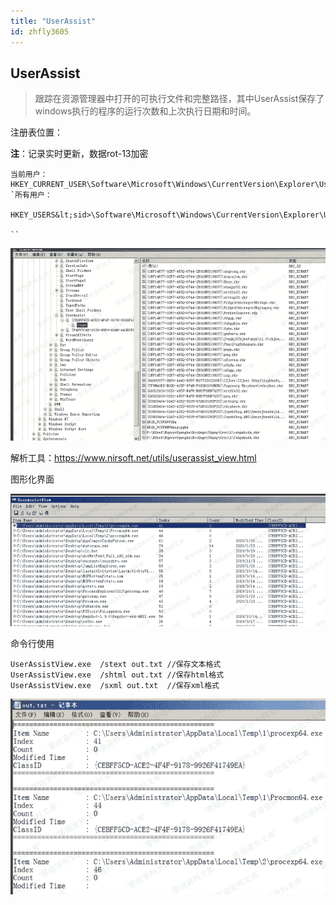 ```yaml
---
title: "UserAssist"
id: zhfly3605
---
```


## UserAssist

> 跟踪在资源管理器中打开的可执行文件和完整路径，其中UserAssist保存了windows执行的程序的运行次数和上次执行日期和时间。

注册表位置：

**注**：记录实时更新，数据rot-13加密

```
当前用户：
HKEY_CURRENT_USER\Software\Microsoft\Windows\CurrentVersion\Explorer\UserAssist `所有用户：

HKEY_USERS&lt;sid>\Software\Microsoft\Windows\CurrentVersion\Explorer\UserAssist

`` 
```

![image](../img/c455bf7a18c3a79f5d1c504347aab57c.png)

解析工具：https://www.nirsoft.net/utils/userassist_view.html

图形化界面

![image](../img/23c687c584689f1d06420951d87b19fc.png)

命令行使用

```
UserAssistView.exe  /stext out.txt //保存文本格式
UserAssistView.exe  /shtml out.txt //保存html格式
UserAssistView.exe  /sxml out.txt  //保存xml格式 
```

![image](../img/904c710fb1a60bc9674fe6ac4bd81f3f.png)